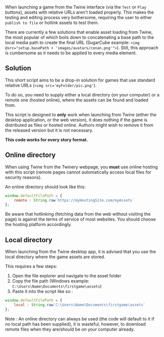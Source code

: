 When launching a game from the Twine interface (via the `Test` or `Play` buttons), assets with relative URLs aren't loaded properly. This makes the testing and editing process very bothersome, requiring the user to either `publish to file` or hotlink assets to test them.

There are currently a few solutions that enable asset loading from Twine, the most popular of which boils down to concatenating a base path to the local media path to create the final URL (SugarCube example: `<img @src="setup.basePath + 'images/avatars/conan.png'">`).
Still, this approach is cumbersome as it needs to be applied to every media element.

## Solution ##

This short script aims to be a drop-in solution for games that use standard relative URLs (`<img src='myFolder/pic.png'`). 

To do so, you need to supply either a local directory (on your computer) or a remote one (hosted online), where the assets can be found and loaded from.

This script is designed to **only** work when launching from Twine (either the desktop application, or the web version), it does nothing if the game is distributed as files or hosted online. Authors might wish to remove it from the released version but it is not necessary.

**This code works for every story format.**

## Online directory ##

When using Twine from the Twinery webpage, you **must** use online hosting with this script (remote pages cannot automatically access local files for security reasons).

An online directory should look like this:
```js
window.defaultFilePath = { 
	remote : String.raw`https://myHostingSite.com/myAssets`
};
```

Be aware that hotlinking (fetching data from the web without visiting the page) is against the terms of service of most websites. You should choose the hosting platform accordingly.

## Local directory ##

When launching from the Twine desktop app, it is advised that you use the local directory where the game assets are stored. 

This requires a few steps:
1. Open the file explorer and navigate to the asset folder
2. Copy the file path (Windows example: `C:\Users\Name\Documents\firstgame\assets`)
3. Paste it into the script like so :
```js
window.defaultFilePath = { 
	local : String.raw`C:\Users\Name\Documents\firstgame\assets`
};
```


Note : An online directory can always be used (the code will default to it if no local path has been supplied), it is wasteful, however, to download remote files when they are/should be on your computer already.
